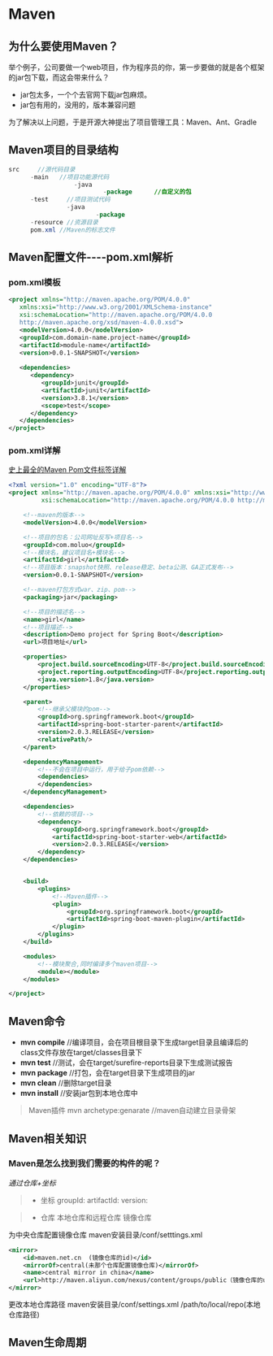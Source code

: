 # Maven
## 为什么要使用Maven？
举个例子，公司要做一个web项目，作为程序员的你，第一步要做的就是各个框架的jar包下载，而这会带来什么？
* jar包太多，一个个去官网下载jar包麻烦。
* jar包有用的，没用的，版本兼容问题

为了解决以上问题，于是开源大神提出了项目管理工具：Maven、Ant、Gradle

## Maven项目的目录结构
```java
src     //源代码目录
      -main   //项目功能源代码
                  -java
                          -package      //自定义的包
      -test     //项目测试代码
                -java
                        -package
      -resource //资源目录
      pom.xml //Maven的标志文件
```
## Maven配置文件----pom.xml解析
### pom.xml模板
```xml
<project xmlns="http://maven.apache.org/POM/4.0.0"
   xmlns:xsi="http://www.w3.org/2001/XMLSchema-instance"
   xsi:schemaLocation="http://maven.apache.org/POM/4.0.0
   http://maven.apache.org/xsd/maven-4.0.0.xsd">
   <modelVersion>4.0.0</modelVersion>
   <groupId>com.domain-name.project-name</groupId>
   <artifactId>module-name</artifactId>
   <version>0.0.1-SNAPSHOT</version>
   
   <dependencies>
      <dependency>
         <groupId>junit</groupId>
         <artifactId>junit</artifactId>
         <version>3.8.1</version>
         <scope>test</scope>
      </dependency>
   </dependencies>
</project>
```
### pom.xml详解 
[史上最全的Maven Pom文件标签详解](https://www.cnblogs.com/sharpest/p/7738444.html)

```xml
<?xml version="1.0" encoding="UTF-8"?>
<project xmlns="http://maven.apache.org/POM/4.0.0" xmlns:xsi="http://www.w3.org/2001/XMLSchema-instance"
         xsi:schemaLocation="http://maven.apache.org/POM/4.0.0 http://maven.apache.org/xsd/maven-4.0.0.xsd">

    <!--maven的版本-->
    <modelVersion>4.0.0</modelVersion>

    <!--项目的包名：公司网址反写+项目名-->
    <groupId>com.moluo</groupId>
    <!--模块名，建议项目名+模块名-->
    <artifactId>girl</artifactId>
    <!--项目版本：snapshot快照、release稳定、beta公测、GA正式发布-->
    <version>0.0.1-SNAPSHOT</version>

    <!--maven打包方式war、zip、pom-->
    <packaging>jar</packaging>

    <!--项目的描述名-->
    <name>girl</name>
    <!--项目描述-->
    <description>Demo project for Spring Boot</description>
    <url>项目地址</url>

    <properties>
        <project.build.sourceEncoding>UTF-8</project.build.sourceEncoding>
        <project.reporting.outputEncoding>UTF-8</project.reporting.outputEncoding>
        <java.version>1.8</java.version>
    </properties>

    <parent>
        <!--继承父模块的pom-->
        <groupId>org.springframework.boot</groupId>
        <artifactId>spring-boot-starter-parent</artifactId>
        <version>2.0.3.RELEASE</version>
        <relativePath/>
    </parent>

    <dependencyManagement>
        <!--不会在项目中运行，用于给子pom依赖-->
        <dependencies>
        </dependencies>
    </dependencyManagement>

    <dependencies>
        <!--依赖的项目-->
        <dependency>
            <groupId>org.springframework.boot</groupId>
            <artifactId>spring-boot-starter-web</artifactId>
            <version>2.0.3.RELEASE</version>
        </dependency>
    </dependencies>


    <build>
        <plugins>
            <!--Maven插件-->
            <plugin>
                <groupId>org.springframework.boot</groupId>
                <artifactId>spring-boot-maven-plugin</artifactId>
            </plugin>
        </plugins>
    </build>

    <modules>
        <!--模块聚合,同时编译多个maven项目-->
        <module></module>
    </modules>

</project>
```
## Maven命令
* **mvn compile** //编译项目，会在项目根目录下生成target目录且编译后的class文件存放在target/classes目录下
* **mvn test**  //测试，会在target/surefire-reports目录下生成测试报告
* **mvn package** //打包，会在target目录下生成项目的jar
* **mvn clean** //删除target目录
* **mvn install** //安装jar包到本地仓库中

> Maven插件
> mvn archetype:genarate  //maven自动建立目录骨架

## Maven相关知识
### Maven是怎么找到我们需要的构件的呢？
*通过仓库+坐标*
>* 坐标
>groupId:
>artifactId:
>version:

>* 仓库
> 本地仓库和远程仓库
>镜像仓库

  为中央仓库配置镜像仓库
  maven安装目录/conf/setttings.xml

  ```xml
<mirror>
      <id>maven.net.cn  (镜像仓库的id)</id>
      <mirrorOf>central(未那个仓库配置镜像仓库)</mirrorOf>
      <name>central mirror in china</name>
      <url>http://maven.aliyun.com/nexus/content/groups/public（镜像仓库的url）</url>
</mirror>
  ```
  更改本地仓库路径
  maven安装目录/conf/settings.xml
  <localRepository>/path/to/local/repo(本地仓库路径)</localRepository>


  ## Maven生命周期

